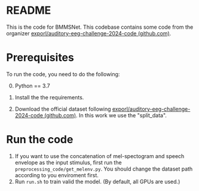 # README

This is the code for BMMSNet. This codebase contains some code from the organizer [exporl/auditory-eeg-challenge-2024-code (github.com)](https://github.com/exporl/auditory-eeg-challenge-2024-code).



# Prerequisites

To run the code, you need to do the following:

0. Python == 3.7

1. Install the the requirements.
2. Download the official dataset following [exporl/auditory-eeg-challenge-2024-code (github.com)](https://github.com/exporl/auditory-eeg-challenge-2024-code). In this work we use the "split_data". 



# Run the code

1. If you want to use the concatenation of mel-spectogram and speech envelope as the input stimulus, first run the `preprocessing_code/get_melenv.py`. You should change the dataset path according to you enviroment first.
2. Run `run.sh` to train valid the model. (By default, all GPUs are used.)



